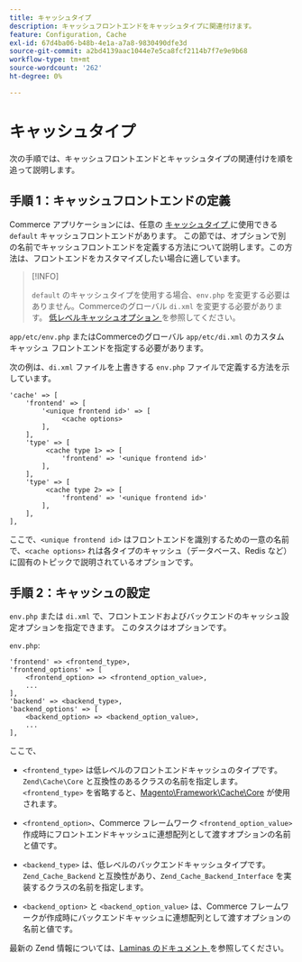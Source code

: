 ```yaml
---
title: キャッシュタイプ
description: キャッシュフロントエンドをキャッシュタイプに関連付けます。
feature: Configuration, Cache
exl-id: 67d4ba06-b48b-4e1a-a7a8-9830490dfe3d
source-git-commit: a2bd4139aac1044e7e5ca8fcf2114b7f7e9e9b68
workflow-type: tm+mt
source-wordcount: '262'
ht-degree: 0%

---
```


# キャッシュタイプ

次の手順では、キャッシュフロントエンドとキャッシュタイプの関連付けを順を追って説明します。

## 手順 1：キャッシュフロントエンドの定義

Commerce アプリケーションには、任意の [ キャッシュタイプ ](../cli/manage-cache.md#clean-and-flush-cache-types) に使用できる `default` キャッシュフロントエンドがあります。 この節では、オプションで別の名前でキャッシュフロントエンドを定義する方法について説明します。この方法は、フロントエンドをカスタマイズしたい場合に適しています。

>[!INFO]
>
>`default` のキャッシュタイプを使用する場合、`env.php` を変更する必要はありません。Commerceのグローバル `di.xml` を変更する必要があります。 [ 低レベルキャッシュオプション ](cache-options.md) を参照してください。

`app/etc/env.php` またはCommerceのグローバル `app/etc/di.xml` のカスタム キャッシュ フロントエンドを指定する必要があります。

次の例は、`di.xml` ファイルを上書きする `env.php` ファイルで定義する方法を示しています。

```php?start_inline=1
'cache' => [
    'frontend' => [
        '<unique frontend id>' => [
             <cache options>
        ],
    ],
    'type' => [
         <cache type 1> => [
             'frontend' => '<unique frontend id>'
        ],
    ],
    'type' => [
         <cache type 2> => [
             'frontend' => '<unique frontend id>'
        ],
    ],
],
```

ここで、`<unique frontend id>` はフロントエンドを識別するための一意の名前で、`<cache options>` れは各タイプのキャッシュ（データベース、Redis など）に固有のトピックで説明されているオプションです。

## 手順 2：キャッシュの設定

`env.php` または `di.xml` で、フロントエンドおよびバックエンドのキャッシュ設定オプションを指定できます。 このタスクはオプションです。

`env.php`:

```php?start_inline=1
'frontend' => <frontend_type>,
'frontend_options' => [
    <frontend_option> => <frontend_option_value>,
    ...
],
'backend' => <backend_type>,
'backend_options' => [
    <backend_option> => <backend_option_value>,
    ...
],
```

ここで、

- `<frontend_type>` は低レベルのフロントエンドキャッシュのタイプです。 `Zend\Cache\Core` と互換性のあるクラスの名前を指定します。
`<frontend_type>` を省略すると、[Magento\Framework\Cache\Core](https://github.com/magento/magento2/blob/2.4/lib/internal/Magento/Framework/Cache/Core.php) が使用されます。

- `<frontend_option>`、Commerce フレームワーク `<frontend_option_value>` 作成時にフロントエンドキャッシュに連想配列として渡すオプションの名前と値です。
- `<backend_type>` は、低レベルのバックエンドキャッシュタイプです。 `Zend_Cache_Backend` と互換性があり、`Zend_Cache_Backend_Interface` を実装するクラスの名前を指定します。
- `<backend_option>` と `<backend_option_value>` は、Commerce フレームワークが作成時にバックエンドキャッシュに連想配列として渡すオプションの名前と値です。

最新の Zend 情報については、[Laminas のドキュメント ](https://docs.laminas.dev/) を参照してください。
